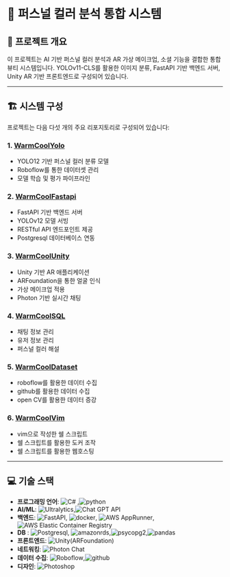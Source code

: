 # 🎨 퍼스널 컬러 분석 통합 시스템

## 📌 프로젝트 개요

이 프로젝트는 AI 기반 퍼스널 컬러 분석과 AR 가상 메이크업, 소셜 기능을 결합한 통합 뷰티 시스템입니다. YOLOv11-CLS를 활용한 이미지 분류, FastAPI 기반 백엔드 서버, Unity AR 기반 프론트엔드로 구성되어 있습니다.

---

## 🏗 시스템 구성

프로젝트는 다음 다섯 개의 주요 리포지토리로 구성되어 있습니다:

### 1. [WarmCoolYolo](https://github.com/An0jin/WarmCoolYolo)

- YOLO12 기반 퍼스널 컬러 분류 모델
- Roboflow를 통한 데이터셋 관리
- 모델 학습 및 평가 파이프라인

### 2. [WarmCoolFastapi](https://github.com/An0jin/WarmCoolFastapi)

- FastAPI 기반 백엔드 서버
- YOLOv12 모델 서빙
- RESTful API 엔드포인트 제공
- Postgresql 데이터베이스 연동

### 3. [WarmCoolUnity](https://github.com/An0jin/WarmCoolUnity)

- Unity 기반 AR 애플리케이션
- ARFoundation을 통한 얼굴 인식
- 가상 메이크업 적용
- Photon 기반 실시간 채팅

### 4. [WarmCoolSQL](https://github.com/An0jin/WarmCoolSQL)

- 채팅 정보 관리
- 유저 정보 관리
- 퍼스널 컬러 해설

### 5. [WarmCoolDataset](https://github.com/An0jin/WarmCoolDataset)

- roboflow를 활용한 데이터 수집
- github를 활용한 데이터 수집
- open CV를 활용한 데이터 증강

### 6. [WarmCoolVim](https://github.com/An0jin/WarmCoolVim)

- vim으로 작성한 쉘 스크립트
- 쉘 스크립트를 활용한 도커 조작
- 쉘 스크립트를 활용한 웹호스팅

---


## 💻 기술 스택

- **프로그래밍 언어**: ![C#](https://img.shields.io/badge/C%23-512bd4?style=flat&logo=c&logoColor=white)
,![python](https://img.shields.io/badge/python-3776ab?style=flat&logo=python&logoColor=white)
- **AI/ML**: ![Ultralytics](https://img.shields.io/badge/Ultralytics-111F68?style=flat&logo=Ultralytics&logoColor=white),![Chat GPT API](https://img.shields.io/badge/Chat%20Gpt%20API-1DA484?style=flat&logo=openai&logoColor=white)
- **백엔드**: ![FastAPI](https://img.shields.io/badge/-FastAPI-009688?style=flat&logo=fastapi&logoColor=white), ![docker](https://img.shields.io/badge/-docker-2496ED?style=flat&logo=docker&logoColor=white), ![AWS AppRunner](https://img.shields.io/badge/-AWS%20AppRunner-232F3E?style=flat&logo=amazonwebservices&logoColor=white), ![AWS Elastic Container Registry](https://img.shields.io/badge/-AWS%20Elastic%20Container%20Registry-232F3E?style=flat&logo=amazonwebservices&logoColor=white)
- **DB** : ![Postgresql](https://img.shields.io/badge/-postgresql-4169E1?style=flat&logo=postgresql&logoColor=white), ![amazonrds](https://img.shields.io/badge/-amazonrds-527FFF?style=flat&logo=amazonrds&logoColor=white),![psycopg2](https://img.shields.io/badge/-psycopg2-4169E1?style=flat&logo=postgresql&logoColor=white),![pandas](https://img.shields.io/badge/pandas-150458?style=flat&logo=pandas&logoColor=white)
- **프론트엔드**: ![Unity(ARFoundation)](https://img.shields.io/badge/-Unity(ARFoundation)-000000?style=flat&logo=unity&logoColor=white)
- **네트워킹**: ![Photon Chat](https://img.shields.io/badge/-Photon%20Chat-004480?style=flat&logo=photon&logoColor=white)
- **데이터 수집**: ![Roboflow](https://img.shields.io/badge/-roboflow-6706CE?style=flat&logo=roboflow&logoColor=white),![github](https://img.shields.io/badge/-github-000000?style=flat&logo=github&logoColor=white)
- **디자인**: ![Photoshop](https://img.shields.io/badge/-Photoshop-31A8FF?style=flat&logo=adobe-photoshop&logoColor=white)